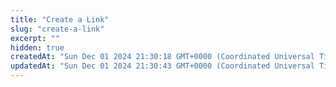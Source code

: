 ```yaml
---
title: "Create a Link"
slug: "create-a-link"
excerpt: ""
hidden: true
createdAt: "Sun Dec 01 2024 21:30:18 GMT+0000 (Coordinated Universal Time)"
updatedAt: "Sun Dec 01 2024 21:30:43 GMT+0000 (Coordinated Universal Time)"
---
```

